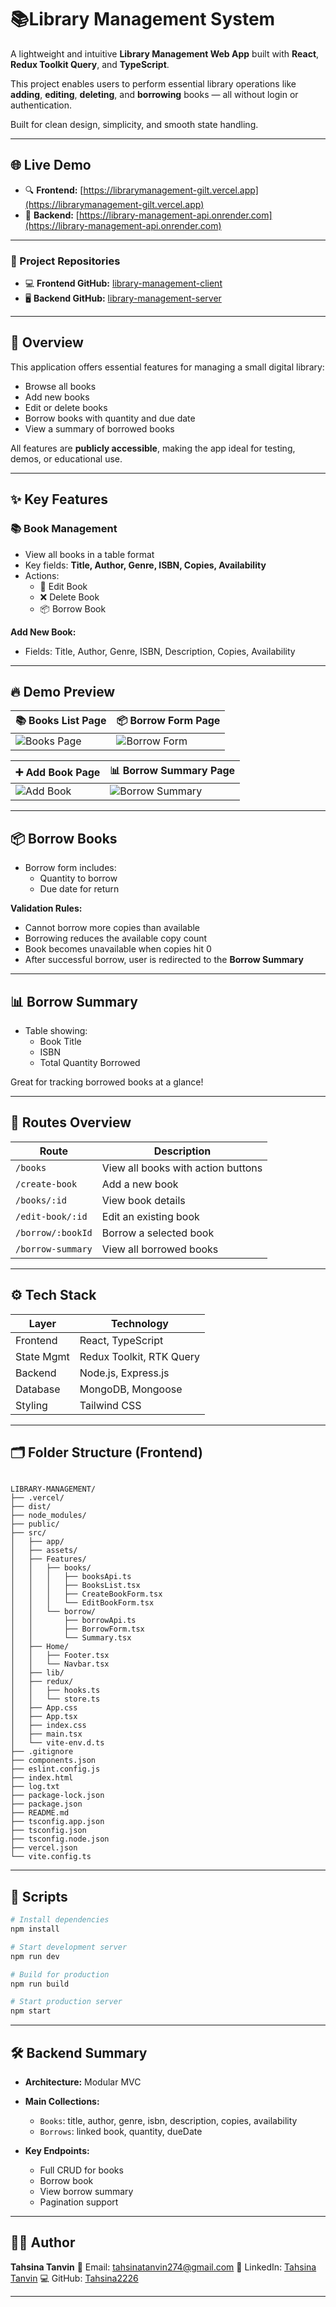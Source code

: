 


# 📚Library Management System

A lightweight and intuitive **Library Management Web App** built with **React**, **Redux Toolkit Query**, and **TypeScript**.

This project enables users to perform essential library operations like **adding**, **editing**, **deleting**, and **borrowing** books — all without login or authentication.

Built for clean design, simplicity, and smooth state handling.

---

## 🌐 Live Demo

- 🔍 **Frontend:** [https://librarymanagement-gilt.vercel.app](https://librarymanagement-gilt.vercel.app)
- 🚀 **Backend:** [https://library-management-api.onrender.com](https://library-management-api.onrender.com)
---
### 🔗 Project Repositories

- 💻 **Frontend GitHub:** [library-management-client](https://github.com/Tahsina2226/library-management-client)  
- 🖥️ **Backend GitHub:** [library-management-server](https://github.com/Tahsina2226/library-management-server)



---

## 📖 Overview

This application offers essential features for managing a small digital library:

- Browse all books
- Add new books
- Edit or delete books
- Borrow books with quantity and due date
- View a summary of borrowed books

All features are **publicly accessible**, making the app ideal for testing, demos, or educational use.

---

## ✨ Key Features

### 📚 Book Management

- View all books in a table format
- Key fields: **Title, Author, Genre, ISBN, Copies, Availability**
- Actions:
  - 📝 Edit Book
  - ❌ Delete Book
  - 📦 Borrow Book

**Add New Book:**
- Fields: Title, Author, Genre, ISBN, Description, Copies, Availability

---

## 🔥 Demo Preview

| 📚 Books List Page                     | 📦 Borrow Form Page                     |
|---------------------------------------|-----------------------------------------|
| ![Books Page](https://github.com/user-attachments/assets/1a66aa93-137b-459a-a1f6-96bcc7b7930b)  | ![Borrow Form](https://github.com/user-attachments/assets/2c704cc3-6be2-4602-864d-ae5eb2f6030f)  |

| ➕ Add Book Page                       | 📊 Borrow Summary Page                  |
|---------------------------------------|-----------------------------------------|
| ![Add Book](https://github.com/user-attachments/assets/247118c7-0cc5-42fe-a4a9-7caaf3d0a9c1)      | ![Borrow Summary](https://github.com/user-attachments/assets/4e2bfd5c-0e77-4306-ba61-221bbe2e778d) |




---

## 📦 Borrow Books

- Borrow form includes:
  - Quantity to borrow
  - Due date for return

**Validation Rules:**
- Cannot borrow more copies than available
- Borrowing reduces the available copy count
- Book becomes unavailable when copies hit 0
- After successful borrow, user is redirected to the **Borrow Summary**

---

## 📊 Borrow Summary

- Table showing:
  - Book Title
  - ISBN
  - Total Quantity Borrowed

Great for tracking borrowed books at a glance!

---

## 🧭 Routes Overview

| Route              | Description                          |
|--------------------|--------------------------------------|
| `/books`           | View all books with action buttons   |
| `/create-book`     | Add a new book                       |
| `/books/:id`       | View book details                    |
| `/edit-book/:id`   | Edit an existing book                |
| `/borrow/:bookId`  | Borrow a selected book               |
| `/borrow-summary`  | View all borrowed books              |

---

## ⚙️ Tech Stack

| Layer       | Technology                   |
|-------------|------------------------------|
| Frontend    | React, TypeScript            |
| State Mgmt  | Redux Toolkit, RTK Query     |
| Backend     | Node.js, Express.js          |
| Database    | MongoDB, Mongoose            |
| Styling     | Tailwind CSS                 |

---

## 🗂️ Folder Structure (Frontend)

```

LIBRARY-MANAGEMENT/
├── .vercel/
├── dist/
├── node_modules/
├── public/
├── src/
│   ├── app/
│   ├── assets/
│   ├── Features/
│   │   ├── books/
│   │   │   ├── booksApi.ts
│   │   │   ├── BooksList.tsx
│   │   │   ├── CreateBookForm.tsx
│   │   │   └── EditBookForm.tsx
│   │   └── borrow/
│   │       ├── borrowApi.ts
│   │       ├── BorrowForm.tsx
│   │       └── Summary.tsx
│   ├── Home/
│   │   ├── Footer.tsx
│   │   └── Navbar.tsx
│   ├── lib/
│   ├── redux/
│   │   ├── hooks.ts
│   │   └── store.ts
│   ├── App.css
│   ├── App.tsx
│   ├── index.css
│   ├── main.tsx
│   └── vite-env.d.ts
├── .gitignore
├── components.json
├── eslint.config.js
├── index.html
├── log.txt
├── package-lock.json
├── package.json
├── README.md
├── tsconfig.app.json
├── tsconfig.json
├── tsconfig.node.json
├── vercel.json
└── vite.config.ts

````

---

## 🔧 Scripts

```bash
# Install dependencies
npm install

# Start development server
npm run dev

# Build for production
npm run build

# Start production server
npm start
````

---

## 🛠️ Backend Summary

* **Architecture:** Modular MVC

* **Main Collections:**

  * `Books`: title, author, genre, isbn, description, copies, availability
  * `Borrows`: linked book, quantity, dueDate

* **Key Endpoints:**

  * Full CRUD for books
  * Borrow book
  * View borrow summary
  * Pagination support

---

## 🙋‍♀️ Author

**Tahsina Tanvin**
📧 Email: [tahsinatanvin274@gmail.com](mailto:tahsinatanvin274@gmail.com)
💼 LinkedIn: [Tahsina Tanvin](https://www.linkedin.com/in/tahsina-tanvin-8a49162b3/)
💻 GitHub: [Tahsina2226](https://github.com/Tahsina2226)

---


